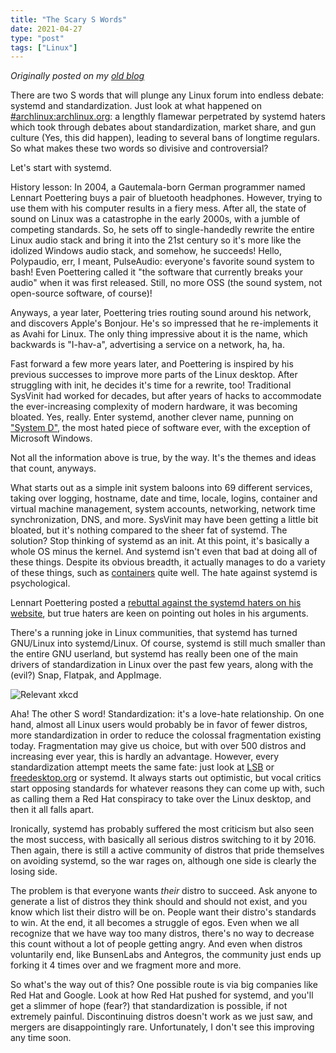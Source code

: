 ```yaml
---
title: "The Scary S Words"
date: 2021-04-27
type: "post"
tags: ["Linux"]
---
```



*Originally posted on my [old blog](https://git.exozy.me/Ta180m/blog/src/branch/main/_posts/2021-04-27-scary-s-words.md)*


There are two S words that will plunge any Linux forum into endless debate: systemd and standardization. Just look at what happened on [#archlinux:archlinux.org](https://matrix.to/#/!SEgsRQLScqPxYtucHl:archlinux.org): a lengthly flamewar perpetrated by systemd haters which took through debates about standardization, market share, and gun culture (Yes, this did happen), leading to several bans of longtime regulars. So what makes these two words so divisive and controversial?

Let's start with systemd.

History lesson: In 2004, a Gautemala-born German programmer named Lennart Poettering buys a pair of bluetooth headphones. However, trying to use them with his computer results in a fiery mess. After all, the state of sound on Linux was a catastrophe in the early 2000s, with a jumble of competing standards. So, he sets off to single-handedly rewrite the entire Linux audio stack and bring it into the 21st century so it's more like the idolized Windows audio stack, and somehow, he succeeds! Hello, Polypaudio, err, I meant, PulseAudio: everyone's favorite sound system to bash! Even Poettering called it "the software that currently breaks your audio" when it was first released. Still, no more OSS (the sound system, not open-source software, of course)!

Anyways, a year later, Poettering tries routing sound around his network, and discovers Apple's Bonjour. He's so impressed that he re-implements it as Avahi for Linux. The only thing impressive about it is the name, which backwards is "I-hav-a", advertising a service on a network, ha, ha.

Fast forward a few more years later, and Poettering is inspired by his previous successes to improve more parts of the Linux desktop. After struggling with init, he decides it's time for a rewrite, too! Traditional SysVinit had worked for decades, but after years of hacks to accommodate the ever-increasing complexity of modern hardware, it was becoming bloated. Yes, really. Enter systemd, another clever name, punning on ["System D"](https://en.wikipedia.org/wiki/System_D), the most hated piece of software ever, with the exception of Microsoft Windows.

Not all the information above is true, by the way. It's the themes and ideas that count, anyways.

What starts out as a simple init system baloons into 69 different services, taking over logging, hostname, date and time, locale, logins, container and virtual machine management, system accounts, networking, network time synchronization, DNS, and more. SysVinit may have been getting a little bit bloated, but it's nothing compared to the sheer fat of systemd. The solution? Stop thinking of systemd as an init. At this point, it's basically a whole OS minus the kernel. And systemd isn't even that bad at doing all of these things. Despite its obvious breadth, it actually manages to do a variety of these things, such as [containers](/posts/worst-init-system-best-tool) quite well. The hate against systemd is psychological.

Lennart Poettering posted a [rebuttal against the systemd haters on his website](https://web.archive.org/web/20190310201738/http://0pointer.de/blog/projects/the-biggest-myths.html), but true haters are keen on pointing out holes in his arguments.

There's a running joke in Linux communities, that systemd has turned GNU/Linux into systemd/Linux. Of course, systemd is still much smaller than the entire GNU userland, but systemd has really been one of the main drivers of standardization in Linux over the past few years, along with the (evil?) Snap, Flatpak, and AppImage.

![Relevant xkcd](https://imgs.xkcd.com/comics/standards.png)

Aha! The other S word! Standardization: it's a love-hate relationship. On one hand, almost all Linux users would probably be in favor of fewer distros, more standardization in order to reduce the colossal fragmentation existing today. Fragmentation may give us choice, but with over 500 distros and increasing ever year, this is hardly an advantage. However, every standardization attempt meets the same fate: just look at [LSB](https://en.wikipedia.org/wiki/Linux_Standard_Base) or [freedesktop.org](https://en.wikipedia.org/wiki/Freedesktop.org) or systemd. It always starts out optimistic, but vocal critics start opposing standards for whatever reasons they can come up with, such as calling them a Red Hat conspiracy to take over the Linux desktop, and then it all falls apart.

Ironically, systemd has probably suffered the most criticism but also seen the most success, with basically all serious distros switching to it by 2016. Then again, there is still a active community of distros that pride themselves on avoiding systemd, so the war rages on, although one side is clearly the losing side.

The problem is that everyone wants *their* distro to succeed. Ask anyone to generate a list of distros they think should and should not exist, and you know which list their distro will be on. People want their distro's standards to win. At the end, it all becomes a struggle of egos. Even when we all recognize that we have way too many distros, there's no way to decrease this count without a lot of people getting angry. And even when distros voluntarily end, like BunsenLabs and Antegros, the community just ends up forking it 4 times over and we fragment more and more.

So what's the way out of this? One possible route is via big companies like Red Hat and Google. Look at how Red Hat pushed for systemd, and you'll get a slimmer of hope (fear?) that standardization is possible, if not extremely painful. Discontinuing distros doesn't work as we just saw, and mergers are disappointingly rare. Unfortunately, I don't see this improving any time soon.

